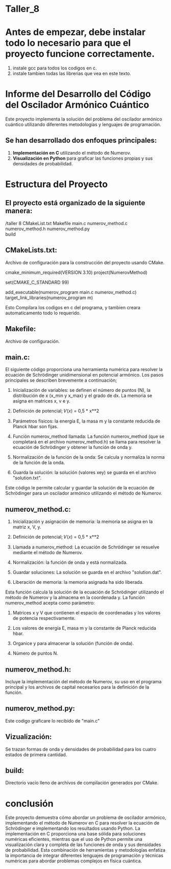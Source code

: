 # Taller_8

# Antes de empezar, debe instalar todo lo necesario para que el proyecto funcione correctamente.

1. instale gcc para todos los codigos en c.
2. instale tambien todas las librerias que vea en este texto.


# Informe del Desarrollo del Código del Oscilador Armónico Cuántico
Este proyecto implementa la solución del problema del oscilador armónico cuántico utilizando diferentes metodologías y lenguajes de programación. 

## Se han desarrollado dos enfoques principales:

1. **Implementación en C** utilizando el método de Numerov.
2. **Visualización en Python** para graficar las funciones propias y sus densidades de probabilidad.

# Estructura del Proyecto
## El proyecto está organizado de la siguiente manera:

/taller 8 
    CMakeList.txt
    Makefile
    main.c
    numerov_method.c
    numerov_method.h
    numerov_method.py                               
    build

## CMakeLists.txt:
Archivo de configuración para la construcción del proyecto usando CMake.

cmake_minimum_required(VERSION 3.10)
project(NumerovMethod)

set(CMAKE_C_STANDARD 99)

add_executable(numerov_program main.c numerov_method.c)
target_link_libraries(numerov_program m)

Esto Compilara los codigos en c del programa, y tambien creara automaticamento todo lo requerido.

## Makefile:
Archivo de configuración.

## main.c:
El siguiente código proporciona una herramienta numérica para resolver la ecuación de Schrödinger unidimensional en potencial armónico. Los pasos principales se describen brevemente a continuación;

1. Inicialización de variables: se definen el número de puntos (N), la distribución de x (x_min y x_max) y el grado de dx. La memoria se asigna en matrices x, v e y.

2. Definición de potencial; 
𝑉(𝑥) = 0,5 * x**2

3. Parámetros físicos: la energía E, la masa m y la constante reducida de Planck hbar son fijas.

4. Función numerov_method llamada: La función numerov_method (que se completará en el archivo numerov_method.h) se llama para resolver la ecuación de Schrödinger y obtener la función de onda y.

5. Normalización de la función de la onda: Se calcula y normaliza la norma de la función de la onda.

6. Guarda la solución: la solución (valores xey) se guarda en el archivo "solution.txt".

Este código le permite calcular y guardar la solución de la ecuación de Schrödinger para un oscilador armónico utilizando el método de Numerov. 

## numerov_method.c:

1. Inicialización y asignación de memoria: la memoria se asigna en la matriz x, V, y.

2. Definición de potencial; 
𝑉(𝑥) = 0,5 * x**2

3. Llamada a numerov_method: La ecuación de Schrödinger se resuelve mediante el método de Numerov.

4. Normalización: la función de onda y está normalizada.

5. Guardar soluciones: La solución se guarda en el archivo "solution.dat".

6. Liberación de memoria: la memoria asignada ha sido liberada.

Esta función calcula la solución de la ecuación de Schrödinger utilizando el método de Numerov y la almacena en la coordenada y. La función numerov_method acepta como parámetro:

1. Matrices x y V que contienen el espacio de coordenadas y los valores de potencia respectivamente.

2. Los valores de energía E, masa m y la constante de Planck reducida hbar.

3. Organice y para almacenar la solución (función de onda).

4. Número de puntos N.

## numerov_method.h:
Incluye la implementación del método de Numerov, su uso en el programa principal y los archivos de capital necesarios para la definición de la función.

## numerov_method.py:
Este codigo graficare lo recibido de "main.c"

## Vizualización:
Se trazan formas de onda y densidades de probabilidad para los cuatro estados de primera cantidad.

## build:
Directorio vacío lleno de archivos de compilación generados por CMake.

# conclusión
Este proyecto demuestra cómo abordar un problema de oscilador armónico, implementando el método de Numerov en C para resolver la ecuación de Schrödinger e implementando los resultados usando Python. La implementación en C proporciona una base sólida para soluciones numéricas eficientes, mientras que el uso de Python permite una visualización clara y completa de las funciones de onda y sus densidades de probabilidad. Esta combinación de herramientas y metodologías enfatiza la importancia de integrar diferentes lenguajes de programación y técnicas numéricas para abordar problemas complejos en física cuántica.
